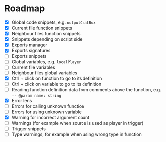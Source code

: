 # Roadmap

- [x] Global code snippets, e.g. `outputChatBox`
- [x] Current file function snippets
- [x] Neighbour files function snippets
- [x] Snippets depending on script side
- [x] Exports manager
- [x] Exports signatures
- [ ] Exports snippets
- [ ] Global variables, e.g. `localPlayer`
- [ ] Current file variables
- [ ] Neighbour files global variables
- [x] Ctrl + click on function to go to its definition
- [ ] Ctrl + click on variable to go to its definition
- [ ] Reading function definition data from comments above the function, e.g. `-- @param name: string`
- [x] Error lens
- [ ] Errors for calling unknown function
- [ ] Errors for using unknown variable
- [x] Warning for incorrect argument count
- [ ] Warnings (for example when source is used as player in trigger)
- [ ] Trigger snippets
- [ ] Type warnings, for example when using wrong type in function